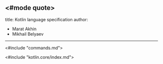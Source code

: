 <#mode quote>
---
title: Kotlin language specification
author:
- Marat Akhin
- Mikhail Belyaev
---

<#include "commands.md">

<#include "kotlin.core/index.md">
